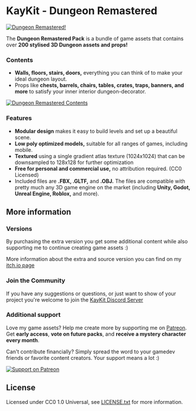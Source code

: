 # KayKit - Dungeon Remastered

[![Dungeon Remastered!](https://img.itch.zone/aW1nLzExNjQzMTQ2LnBuZw==/original/VSmSPQ.png)](https://kaylousberg.itch.io/kaykit-dungeon-remastered)

The **Dungeon Remastered Pack** is a bundle of game assets that contains over **200 stylised 3D Dungeon assets and props!**

### Contents

- **Walls, floors, stairs, doors,** everything you can think of to make your ideal dungeon layout.
- Props like **chests, barrels, chairs, tables, crates, traps, banners, and more** to satisfy your inner interior dungeon-decorator.

[![Dungeon Remastered Contents](https://img.itch.zone/aW1hZ2UvMTkxNTc0OC8xMTU5MDg2Ny5wbmc=/original/MZkrCb.png)](https://kaylousberg.itch.io/kaykit-dungeon-remastered)

### Features
- **Modular design** makes it easy to build levels and set up a beautiful scene.
- **Low poly optimized models,** suitable for all ranges of games, including mobile.
- **Textured** using a single gradient atlas texture (1024x1024) that can be downsampled to 128x128 for further optimization
- **Free for personal and commercial use,** no attribution required. (CC0 Licensed)
- Included files are **.FBX, .GLTF,** and **.OBJ.** The files are compatible with pretty much any 3D game engine on the market (including **Unity, Godot, Unreal Engine, Roblox,** and more).

## More information

### Versions

By purchasing the extra version you get some additional content while also supporting me to continue creating game assets :)

More information about the extra and source version you can find on my [itch.io page](https://kaylousberg.itch.io/kaykit-dungeon-remastered)

### Join the Community

If you have any suggestions or questions, or just want to show of your project you're welcome to join the [KayKit Discord Server](https://discord.gg/JC7HGnnUqH) 

### Additional support 

Love my game assets? Help me create more by supporting me on [Patreon](https://www.patreon.com/kaylousberg/posts). Get **early access**, **vote on future packs**, and **receive a mystery character every month**.

Can't contribute financially? Simply spread the word to your gamedev friends or favorite content creators. Your support means a lot :) 


[![Support on Patreon](https://img.itch.zone/aW1nLzQ2MjcxNTQucG5n/original/%2FQqPaX.png)](https://www.patreon.com/kaylousberg/posts)

## License

Licensed under CC0 1.0 Universal, see [LICENSE.txt](LICENSE.txt) for more information.